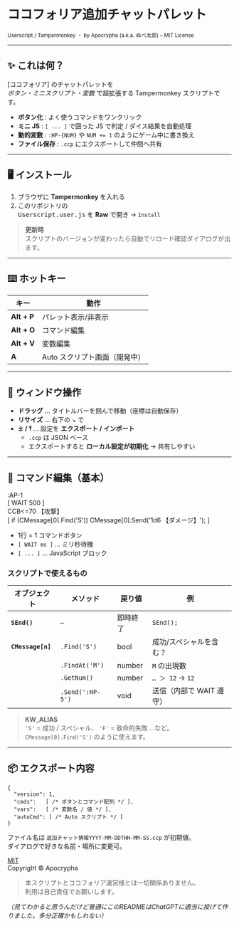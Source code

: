 # **ココフォリア追加チャットパレット**

<sub>Userscript / Tampermonkey ・ by Apocrypha (a.k.a. ぬべ太郎) – MIT License</sub>

---

## ✨ これは何？

[ココフォリア] のチャットパレットを  
*ボタン・ミニスクリプト・変数* で超拡張する Tampermonkey スクリプトです。

* **ボタン化** : よく使うコマンドをワンクリック  
* **ミニ JS** : `[ ... ]` で囲った JS で判定 / ダイス結果を自動処理  
* **動的変数** : `:HP-{NUM}` や `NUM += 1` のようにゲーム中に書き換え  
* **ファイル保存** : `.ccp` にエクスポートして仲間へ共有

---

## 🖥️ インストール

1. ブラウザに **Tampermonkey** を入れる  
2. このリポジトリの  
   <kbd>Userscript.user.js</kbd> を **Raw** で開き → `Install`  

> **更新時**  
> スクリプトのバージョンが変わったら自動でリロード確認ダイアログが出ます。

---

## ⌨️ ホットキー

| キー | 動作                       |
|------|---------------------------|
| **Alt + P** | パレット表示/非表示 |
| **Alt + O** | コマンド編集        |
| **Alt + V** | 変数編集            |
| **A**        | Auto スクリプト画面（開発中） |

---

## 📐 ウィンドウ操作

* **ドラッグ** … タイトルバーを掴んで移動（座標は自動保存）  
* **リサイズ** … 右下の <kbd>↘︎</kbd> で  
* **⤓ / ⤒** … 設定を **エクスポート / インポート**  
  * `.ccp` は JSON ベース  
  * エクスポートすると **ローカル設定が初期化** → 共有しやすい

---

## 📝 コマンド編集（基本）

:AP-1  
[ WAIT 500 ]  
CCB<=70 【攻撃】  
[ if (CMessage[0].Find('S')) CMessage[0].Send('1d6 【ダメージ】'); ]

* 1行 = 1 コマンドボタン  
* `[ WAIT ms ]` … ミリ秒待機  
* `[ ... ]` … JavaScript ブロック

### スクリプトで使えるもの

| オブジェクト | メソッド | 戻り値 | 例 |
|--------------|----------|--------|----|
| **`SEnd()`** | – | 即時終了 | `SEnd();` |
| **`CMessage[n]`** | `.Find('S')` | bool | 成功/スペシャルを含む？ |
| | `.FindAt('M')` | number | `M` の出現数 |
| | `.GetNum()` | number | `… ＞ 12` → `12` |
| | `.Send(':HP-5')` | void | 送信（内部で WAIT 遵守） |

> **KW_ALIAS**  
> `'S'` = 成功 / スペシャル、 `'F'` = 致命的失敗 …など。  
> `CMessage[0].Find('S')` のように使えます。

---

## 📦 エクスポート内容

```jsonc
{
  "version": 1,
  "cmds":   [ /* ボタンとコマンド配列 */ ],
  "vars":   [ /* 変数名 / 値 */ ],
  "autoCmd": [ /* Auto スクリプト */ ]
}
```

ファイル名は `追加チャット情報YYYY-MM-DDTHH-MM-SS.ccp` が初期値。  
ダイアログで好きな名前・場所に変更可。

[MIT](LICENSE)  
Copyright © Apocrypha

> 本スクリプトとココフォリア運営様とは一切関係ありません。  
> 利用は自己責任でお願いします。


_（見てわかると思うんだけど普通にこのREADMEはChatGPTに適当に投げて作りました。多分正確かもしれない）_
